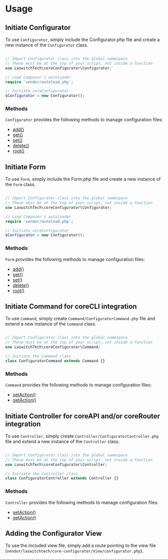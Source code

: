 # Usage
## Initiate Configurator
To use `Configurator`, simply include the Configurator.php file and create a new instance of the `Configurator` class.

```php

// Import Configurator class into the global namespace
// These must be at the top of your script, not inside a function
use LaswitchTech\coreConfigurator\Configurator;

// Load Composer's autoloader
require 'vendor/autoload.php';

// Initiate coreConfigurator
$Configurator = new Configurator();
```

### Methods
`Configurator` provides the following methods to manage configuration files:

- [add()](methods/Configurator/add.md)
- [get()](methods/Configurator/get.md)
- [set()](methods/Configurator/set.md)
- [delete()](methods/Configurator/delete.md)
- [root()](methods/Configurator/root.md)

## Initiate Form
To use `Form`, simply include the Form.php file and create a new instance of the `Form` class.

```php

// Import Configurator class into the global namespace
// These must be at the top of your script, not inside a function
use LaswitchTech\coreConfigurator\Configurator;

// Load Composer's autoloader
require 'vendor/autoload.php';

// Initiate coreConfigurator
$Configurator = new Configurator();
```

### Methods
`Form` provides the following methods to manage configuration files:

- [add()](methods/Form/add.md)
- [get()](methods/Form/get.md)
- [set()](methods/Form/set.md)
- [delete()](methods/Form/delete.md)
- [root()](methods/Form/root.md)

## Initiate Command for coreCLI integration
To use `Command`, simply create `Command/ConfiguratorCommand.php` file and extend a new instance of the `Command` class.

```php

// Import Configurator class into the global namespace
// These must be at the top of your script, not inside a function
use LaswitchTech\coreConfigurator\Command;

// Initiate the Command class
class ConfiguratorCommand extends Command {}
```

### Methods
`Command` provides the following methods to manage configuration files:

- [setAction()](methods/Command/setAction.md)
- [getAction()](methods/Command/getAction.md)

## Initiate Controller for coreAPI and/or coreRouter integration
To use `Controller`, simply create `Controller/ConfiguratorController.php` file and extend a new instance of the `Controller` class.

```php

// Import Configurator class into the global namespace
// These must be at the top of your script, not inside a function
use LaswitchTech\coreConfigurator\Controller;

// Initiate the Controller class
class ConfiguratorController extends Controller {}
```

### Methods
`Controller` provides the following methods to manage configuration files:

- [setAction()](methods/Controller/setAction.md)
- [getAction()](methods/Controller/getAction.md)

## Adding the Configurator View
To use the included view file, simply add a route pointing to the view file (`vendor/laswitchtech/core-configurator/View/configurator.php`).
